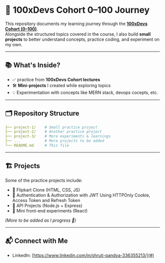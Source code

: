 # 🚀 100xDevs Cohort 0–100 Journey

This repository documents my learning journey through the **[100xDevs Cohort (0–100)](https://harkirat.classx.co.in/new-courses/8-live-0-100-complete)**.  
Alongside the structured topics covered in the course, I also build **small projects** to better understand concepts, practice coding, and experiment on my own.

---

## 📚 What's Inside?

- ✅ practice from **100xDevs Cohort lectures**
- 🛠️ **Mini-projects** I created while exploring topics
- 💡 Experimentation with concepts like MERN stack, devops cocepts, etc.

---

## 🗂️ Repository Structure

```yaml
├── project-1/    # Small practice project
├── project-2/    # Another practice project
├── project-3/    # More experiments & learnings
├── ...           # More projects to be added
└── README.md     # This file
```

---

## 🏗️ Projects

Some of the practice projects include:

- 🔹 Flipkart Clone (HTML, CSS, JS)
- 🔹 Authentication & Authorization with JWT Using HTTPOnly Cookie, Access Token and Refresh Token
- 🔹 API Projects (Node.js + Express)
- 🔹 Mini front-end experiments (React)

_(More to be added as I progress 🚀)_

---

## 📬 Connect with Me

- LinkedIn: [https://www.linkedin.com/in/shruti-pandya-336355213/](#)
